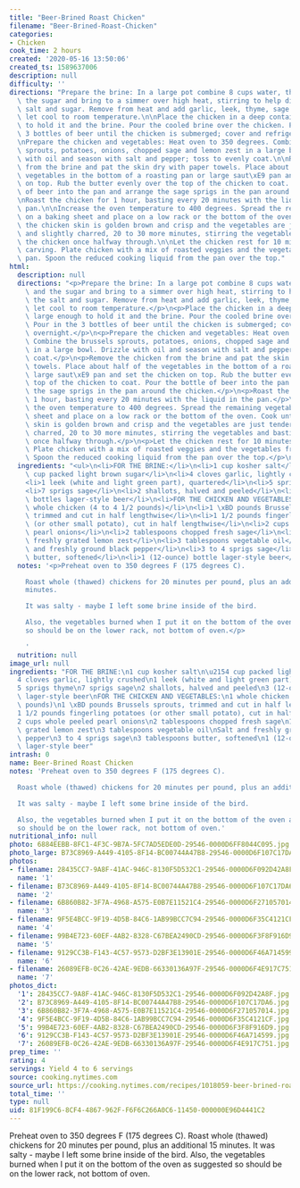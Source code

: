 ```yaml
---
title: "Beer-Brined Roast Chicken"
filename: "Beer-Brined-Roast-Chicken"
categories:
- Chicken
cook_time: 2 hours
created: '2020-05-16 13:50:06'
created_ts: 1589637006
description: null
difficulty: ''
directions: "Prepare the brine: In a large pot combine 8 cups water, the salt and\
  \ the sugar and bring to a simmer over high heat, stirring to help dissolve the\
  \ salt and sugar. Remove from heat and add garlic, leek, thyme, sage and shallots;\
  \ let cool to room temperature.\n\nPlace the chicken in a deep container large enough\
  \ to hold it and the brine. Pour the cooled brine over the chicken. Pour in the\
  \ 3 bottles of beer until the chicken is submerged; cover and refrigerate overnight.\n\
  \nPrepare the chicken and vegetables: Heat oven to 350 degrees. Combine the brussels\
  \ sprouts, potatoes, onions, chopped sage and lemon zest in a large bowl. Drizzle\
  \ with oil and season with salt and pepper; toss to evenly coat.\n\nRemove the chicken\
  \ from the brine and pat the skin dry with paper towels. Place about half of the\
  \ vegetables in the bottom of a roasting pan or large saut\xE9 pan and set the chicken\
  \ on top. Rub the butter evenly over the top of the chicken to coat. Pour the bottle\
  \ of beer into the pan and arrange the sage sprigs in the pan around the chicken.\n\
  \nRoast the chicken for 1 hour, basting every 20 minutes with the liquid in the\
  \ pan.\n\nIncrease the oven temperature to 400 degrees. Spread the remaining vegetables\
  \ on a baking sheet and place on a low rack or the bottom of the oven. Cook until\
  \ the chicken skin is golden brown and crisp and the vegetables are just tender\
  \ and slightly charred, 20 to 30 more minutes, stirring the vegetables and basting\
  \ the chicken once halfway through.\n\nLet the chicken rest for 10 minutes before\
  \ carving. Plate chicken with a mix of roasted veggies and the vegetables from the\
  \ pan. Spoon the reduced cooking liquid from the pan over the top."
html:
  description: null
  directions: "<p>Prepare the brine: In a large pot combine 8 cups water, the salt\
    \ and the sugar and bring to a simmer over high heat, stirring to help dissolve\
    \ the salt and sugar. Remove from heat and add garlic, leek, thyme, sage and shallots;\
    \ let cool to room temperature.</p>\n<p>Place the chicken in a deep container\
    \ large enough to hold it and the brine. Pour the cooled brine over the chicken.\
    \ Pour in the 3 bottles of beer until the chicken is submerged; cover and refrigerate\
    \ overnight.</p>\n<p>Prepare the chicken and vegetables: Heat oven to 350 degrees.\
    \ Combine the brussels sprouts, potatoes, onions, chopped sage and lemon zest\
    \ in a large bowl. Drizzle with oil and season with salt and pepper; toss to evenly\
    \ coat.</p>\n<p>Remove the chicken from the brine and pat the skin dry with paper\
    \ towels. Place about half of the vegetables in the bottom of a roasting pan or\
    \ large saut\xE9 pan and set the chicken on top. Rub the butter evenly over the\
    \ top of the chicken to coat. Pour the bottle of beer into the pan and arrange\
    \ the sage sprigs in the pan around the chicken.</p>\n<p>Roast the chicken for\
    \ 1 hour, basting every 20 minutes with the liquid in the pan.</p>\n<p>Increase\
    \ the oven temperature to 400 degrees. Spread the remaining vegetables on a baking\
    \ sheet and place on a low rack or the bottom of the oven. Cook until the chicken\
    \ skin is golden brown and crisp and the vegetables are just tender and slightly\
    \ charred, 20 to 30 more minutes, stirring the vegetables and basting the chicken\
    \ once halfway through.</p>\n<p>Let the chicken rest for 10 minutes before carving.\
    \ Plate chicken with a mix of roasted veggies and the vegetables from the pan.\
    \ Spoon the reduced cooking liquid from the pan over the top.</p>\n"
  ingredients: "<ul>\n<li>FOR THE BRINE:</li>\n<li>1 cup kosher salt</li>\n<li>\u2154\
    \ cup packed light brown sugar</li>\n<li>4 cloves garlic, lightly crushed</li>\n\
    <li>1 leek (white and light green part), quartered</li>\n<li>5 sprigs thyme</li>\n\
    <li>7 sprigs sage</li>\n<li>2 shallots, halved and peeled</li>\n<li>3 (12-ounce)\
    \ bottles lager-style beer</li>\n<li>FOR THE CHICKEN AND VEGETABLES:</li>\n<li>1\
    \ whole chicken (4 to 4 1/2 pounds)</li>\n<li>1 \xBD pounds Brussels sprouts,\
    \ trimmed and cut in half lengthwise</li>\n<li>1 1/2 pounds fingerling potatoes\
    \ (or other small potato), cut in half lengthwise</li>\n<li>2 cups whole peeled\
    \ pearl onions</li>\n<li>2 tablespoons chopped fresh sage</li>\n<li>1 teaspoon\
    \ freshly grated lemon zest</li>\n<li>3 tablespoons vegetable oil</li>\n<li>Salt\
    \ and freshly ground black pepper</li>\n<li>3 to 4 sprigs sage</li>\n<li>3 tablespoons\
    \ butter, softened</li>\n<li>1 (12-ounce) bottle lager-style beer</li>\n</ul>\n"
  notes: '<p>Preheat oven to 350 degrees F (175 degrees C).

    Roast whole (thawed) chickens for 20 minutes per pound, plus an additional 15
    minutes.

    It was salty - maybe I left some brine inside of the bird.

    Also, the vegetables burned when I put it on the bottom of the oven as suggested
    so should be on the lower rack, not bottom of oven.</p>

    '
  nutrition: null
image_url: null
ingredients: "FOR THE BRINE:\n1 cup kosher salt\n\u2154 cup packed light brown sugar\n\
  4 cloves garlic, lightly crushed\n1 leek (white and light green part), quartered\n\
  5 sprigs thyme\n7 sprigs sage\n2 shallots, halved and peeled\n3 (12-ounce) bottles\
  \ lager-style beer\nFOR THE CHICKEN AND VEGETABLES:\n1 whole chicken (4 to 4 1/2\
  \ pounds)\n1 \xBD pounds Brussels sprouts, trimmed and cut in half lengthwise\n\
  1 1/2 pounds fingerling potatoes (or other small potato), cut in half lengthwise\n\
  2 cups whole peeled pearl onions\n2 tablespoons chopped fresh sage\n1 teaspoon freshly\
  \ grated lemon zest\n3 tablespoons vegetable oil\nSalt and freshly ground black\
  \ pepper\n3 to 4 sprigs sage\n3 tablespoons butter, softened\n1 (12-ounce) bottle\
  \ lager-style beer"
intrash: 0
name: Beer-Brined Roast Chicken
notes: 'Preheat oven to 350 degrees F (175 degrees C).

  Roast whole (thawed) chickens for 20 minutes per pound, plus an additional 15 minutes.

  It was salty - maybe I left some brine inside of the bird.

  Also, the vegetables burned when I put it on the bottom of the oven as suggested
  so should be on the lower rack, not bottom of oven.'
nutritional_info: null
photo: 6884EEBB-8FC1-4F3C-9B7A-5FC7AD5EDE0D-29546-0000D6FF8044C095.jpg
photo_large: B73C8969-A449-4105-8F14-BC00744A47B8-29546-0000D6F107C17DA6.jpg
photos:
- filename: 28435CC7-9A8F-41AC-946C-8130F5D532C1-29546-0000D6F092D42A8F.jpg
  name: '1'
- filename: B73C8969-A449-4105-8F14-BC00744A47B8-29546-0000D6F107C17DA6.jpg
  name: '2'
- filename: 6B860B82-3F7A-4968-A575-E0B7E11521C4-29546-0000D6F271057014.jpg
  name: '3'
- filename: 9F5E4BCC-9F19-4D5B-84C6-1AB99BCC7C94-29546-0000D6F35C4121CF.jpg
  name: '4'
- filename: 99B4E723-60EF-4AB2-8328-C67BEA2490CD-29546-0000D6F3F8F916D9.jpg
  name: '5'
- filename: 9129CC3B-F143-4C57-9573-D2BF3E13901E-29546-0000D6F46A714599.jpg
  name: '6'
- filename: 26089EFB-0C26-42AE-9EDB-66330136A97F-29546-0000D6F4E917C751.jpg
  name: '7'
photos_dict:
  '1': 28435CC7-9A8F-41AC-946C-8130F5D532C1-29546-0000D6F092D42A8F.jpg
  '2': B73C8969-A449-4105-8F14-BC00744A47B8-29546-0000D6F107C17DA6.jpg
  '3': 6B860B82-3F7A-4968-A575-E0B7E11521C4-29546-0000D6F271057014.jpg
  '4': 9F5E4BCC-9F19-4D5B-84C6-1AB99BCC7C94-29546-0000D6F35C4121CF.jpg
  '5': 99B4E723-60EF-4AB2-8328-C67BEA2490CD-29546-0000D6F3F8F916D9.jpg
  '6': 9129CC3B-F143-4C57-9573-D2BF3E13901E-29546-0000D6F46A714599.jpg
  '7': 26089EFB-0C26-42AE-9EDB-66330136A97F-29546-0000D6F4E917C751.jpg
prep_time: ''
rating: 4
servings: Yield 4 to 6 servings
source: cooking.nytimes.com
source_url: https://cooking.nytimes.com/recipes/1018059-beer-brined-roast-chicken?action=click&module=Global%20Search%20Recipe%20Card&pgType=search&rank=14
total_time: ''
type: null
uid: 81F199C6-8CF4-4867-962F-F6F6C266A0C6-11450-000000E96D4441C2
---
```

Preheat oven to 350 degrees F (175 degrees C).
Roast whole (thawed) chickens for 20 minutes per pound, plus an additional 15 minutes.
It was salty - maybe I left some brine inside of the bird.
Also, the vegetables burned when I put it on the bottom of the oven as suggested so should be on the lower rack, not bottom of oven.
